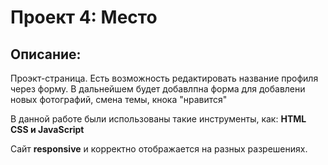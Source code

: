 # Проект 4: Место

## Описание:

Проэкт-страница. Есть возможность редактировать название профиля через форму.
В дальнейшем будет добавлпна форма для добавлени новых фотографий, смена темы, кнока "нравится"

В данной работе были использованы такие инструменты, как: **HTML CSS и JavaScript**

Сайт **responsive** и корректно отображается на разных разрешениях.
